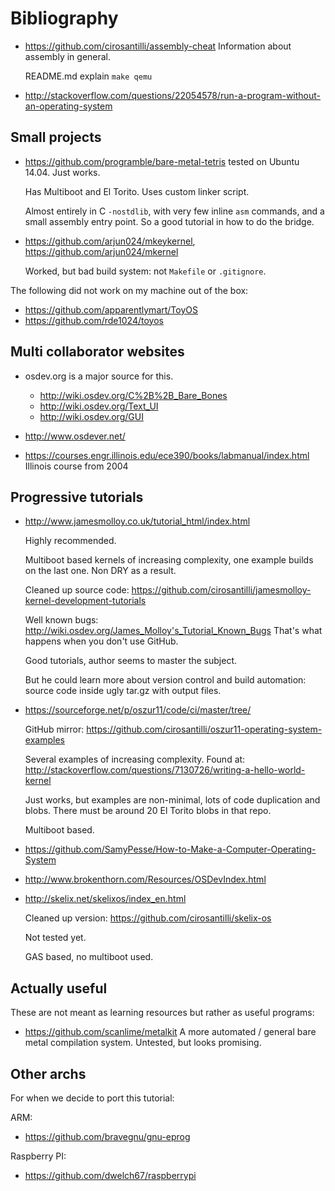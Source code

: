 # Bibliography

-   <https://github.com/cirosantilli/assembly-cheat> Information about assembly in general.

    README.md explain `make qemu`

-   <http://stackoverflow.com/questions/22054578/run-a-program-without-an-operating-system>

## Small projects

-   <https://github.com/programble/bare-metal-tetris> tested on Ubuntu 14.04. Just works.

    Has Multiboot and El Torito. Uses custom linker script.

    Almost entirely in C `-nostdlib`, with very few inline `asm` commands, and a small assembly entry point. So a good tutorial in how to do the bridge.

-   <https://github.com/arjun024/mkeykernel>, <https://github.com/arjun024/mkernel>

    Worked, but bad build system: not `Makefile` or `.gitignore`.

The following did not work on my machine out of the box:

- <https://github.com/apparentlymart/ToyOS>
- <https://github.com/rde1024/toyos>

## Multi collaborator websites

-   osdev.org is a major source for this.

    - <http://wiki.osdev.org/C%2B%2B_Bare_Bones>
    - <http://wiki.osdev.org/Text_UI>
    - <http://wiki.osdev.org/GUI>

-   <http://www.osdever.net/>

-   <https://courses.engr.illinois.edu/ece390/books/labmanual/index.html> Illinois course from 2004

## Progressive tutorials

-   <http://www.jamesmolloy.co.uk/tutorial_html/index.html>

    Highly recommended.

    Multiboot based kernels of increasing complexity, one example builds on the last one. Non DRY as a result.

    Cleaned up source code: <https://github.com/cirosantilli/jamesmolloy-kernel-development-tutorials>

    Well known bugs: <http://wiki.osdev.org/James_Molloy's_Tutorial_Known_Bugs> That's what happens when you don't use GitHub.

    Good tutorials, author seems to master the subject.

    But he could learn more about version control and build automation: source code inside ugly tar.gz with output files.

-   <https://sourceforge.net/p/oszur11/code/ci/master/tree/>

    GitHub mirror: <https://github.com/cirosantilli/oszur11-operating-system-examples>

    Several examples of increasing complexity. Found at: <http://stackoverflow.com/questions/7130726/writing-a-hello-world-kernel>

    Just works, but examples are non-minimal, lots of code duplication and blobs. There must be around 20 El Torito blobs in that repo.

    Multiboot based.

-   <https://github.com/SamyPesse/How-to-Make-a-Computer-Operating-System>

-   <http://www.brokenthorn.com/Resources/OSDevIndex.html>

-   <http://skelix.net/skelixos/index_en.html>

    Cleaned up version: <https://github.com/cirosantilli/skelix-os>

    Not tested yet.

    GAS based, no multiboot used.

## Actually useful

These are not meant as learning resources but rather as useful programs:

-   <https://github.com/scanlime/metalkit> A more automated / general bare metal compilation system. Untested, but looks promising.

## Other archs

For when we decide to port this tutorial:

ARM:

- <https://github.com/bravegnu/gnu-eprog>

Raspberry PI:

- <https://github.com/dwelch67/raspberrypi>
